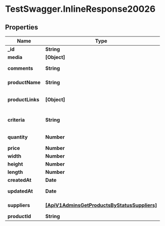 # TestSwagger.InlineResponse20026

## Properties

Name | Type | Description | Notes
------------ | ------------- | ------------- | -------------
**_id** | **String** | GUID идеи | [optional] 
**media** | **[Object]** | Image URL | [optional] 
**comments** | **String** | Комментарий к идее | [optional] 
**productName** | **String** | Назавние продукта | [optional] 
**productLinks** | **[Object]** | Ссылка на продукт, если есть | [optional] 
**criteria** | **String** | Дополнительные критерии для поиска товара | [optional] 
**quantity** | **Number** | Количество товаров | [optional] 
**price** | **Number** | Желаемая цена | [optional] 
**width** | **Number** | Ширина, см | [optional] 
**height** | **Number** | Высота, см | [optional] 
**length** | **Number** | Длина, см | [optional] 
**createdAt** | **Date** | Дата создания | [optional] 
**updatedAt** | **Date** | Дата последнего обновления | [optional] 
**suppliers** | [**[ApiV1AdminsGetProductsByStatusSuppliers]**](ApiV1AdminsGetProductsByStatusSuppliers.md) | Массив поставщиков. | [optional] 
**productId** | **String** | Product ID | [optional] 


